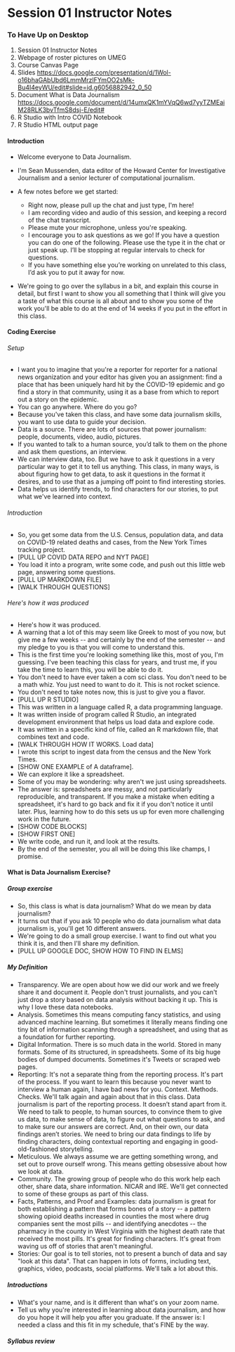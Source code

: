 # Session 01 Instructor Notes

### To Have Up on Desktop

1. Session 01 Instructor Notes
2. Webpage of roster pictures on UMEG
3. Course Canvas Page
4. Slides https://docs.google.com/presentation/d/1Wol-o16bhaGAbUbd6LmmMrzlFYmOO2sMk-Bu4I4eyWU/edit#slide=id.g6056882942_0_50
5. Document What is Data Journalism https://docs.google.com/document/d/14umxQK1mYVqQ6wd7yyTZMEaiM28RLK3bvTfmS8dsj-E/edit#
6. R Studio with Intro COVID Notebook
7. R Studio HTML output page

#### Introduction

* Welcome everyone to Data Journalism.
* I'm Sean Mussenden, data editor of the Howard Center for Investigative Journalism and a senior lecturer of computational journalism.
* A few notes before we get started:
  * Right now, please pull up the chat and just type, I'm here!
  * I am recording video and audio of this session, and keeping a record of the chat transcript. 
  * Please mute your microphone, unless you're speaking.
  * I encourage you to ask questions as we go! If you have a question you can do one of the following. Please use the type it in the chat or just speak up.  I’ll be stopping at regular intervals to check for questions.   
  * If you have something else you’re working on unrelated to this class, I’d ask you to put it away for now.   

* We're going to go over the syllabus in a bit, and explain this course in detail, but first I want to show you all something that I think will give you a taste of what this course is all about and to show you some of the work you'll be able to do at the end of 14 weeks if you put in the effort in this class.

#### Coding Exercise

###### Setup
* I want you to imagine that you're a reporter for reporter for a national news organization and your editor has given you an assignment: find a place that has been uniquely hard hit by the COVID-19 epidemic and go find a story in that community, using it as a base from which to report out a story on the epidemic.
* You can go anywhere. Where do you go?
* Because you've taken this class, and have some data journalism skills, you want to use data to guide your decision.
* Data is a source. There are lots of sources that power journalism: people, documents, video, audio, pictures.   
* If you wanted to talk to a human source, you’d talk to them on the phone and ask them questions, an interview.  
* We can interview data, too.  But we have to ask it questions in a very particular way to get it to tell us anything.  This class, in many ways, is about figuring how to get data, to ask it questions in the format it desires, and to use that as a jumping off point to find interesting stories.
* Data helps us identify trends, to find characters for our stories, to put what we've learned into context.

###### Introduction
* So, you get some data from the U.S. Census, population data, and data on COVID-19 related deaths and cases, from the New York Times tracking project.
* [PULL UP COVID DATA REPO and NYT PAGE]
* You load it into a program, write some code, and push out this little web page, answering some questions.
* [PULL UP MARKDOWN FILE]
* [WALK THROUGH QUESTIONS]

###### Here's how it was produced
* Here's how it was produced.
* A warning that a lot of this may seem like Greek to most of you now, but give me a few weeks -- and certainly by the end of the semester -- and my pledge to you is that you will come to understand this.  
* This is the first time you're looking something like this, most of you, I'm guessing. I've been teaching this class for years, and trust me, if you take the time to learn this, you will be able to do it.
* You don't need to have ever taken a com sci class.  You don't need to be a math whiz.  You just need to want to do it.  This is not rocket science.
* You don't need to take notes now, this is just to give you a flavor.
* [PULL UP R STUDIO]
* This was written in a language called R, a data programming language.
* It was written inside of program called R Studio, an integrated development environment that helps us load data and explore code.
* It was written in a specific kind of file, called an R markdown file, that combines text and code.
* [WALK THROUGH HOW IT WORKS. Load data]
* I wrote this script to ingest data from the census and the New York Times.
* [SHOW ONE EXAMPLE of A dataframe].
* We can explore it like a spreadsheet.
* Some of you may be wondering: why aren't we just using spreadsheets.  
* The answer is: spreadsheets are messy, and not particularly reproducible, and transparent.  If you make a mistake when editing a spreadsheet, it's hard to go back and fix it if you don't notice it until later.  Plus, learning how to do this sets us up for even more challenging work in the future.
* [SHOW CODE BLOCKS]
* [SHOW FIRST ONE]
* We write code, and run it, and look at the results.
* By the end of the semester, you all will be doing this like champs, I promise.

#### What is Data Journalism Exercise?

##### Group exercise
* So, this class is what is data journalism? What do we mean by data journalism?
* It turns out that if you ask 10 people who do data journalism what data journalism is, you'll get 10 different answers.
* We're going to do a small group exercise.  I want to find out what you think it is, and then I'll share my definition.
* [PULL UP GOOGLE DOC, SHOW HOW TO FIND IN ELMS]

##### My Definition
 * Transparency.  We are open about how we did our work and we freely share it and document it.  People don't trust journalists, and you can't just drop a story based on data analysis without backing it up. This is why I love these data notebooks.
 * Analysis.  Sometimes this means computing fancy statistics, and using advanced machine learning.  But sometimes it literally means finding one tiny bit of information scanning through a spreadsheet, and using that as a foundation for further reporting.
 * Digital Information. There is so much data in the world.  Stored in many formats.  Some of its structured, in spreadsheets. Some of its big huge bodies of dumped documents.  Sometimes it's Tweets or scraped web pages.
 * Reporting: It's not a separate thing from the reporting process.  It's part of the process. If you want to learn this because you never want to interview a human again, I have bad news for you.  Context.  Methods. Checks.  We'll talk again and again about that in this class.  Data journalism is part of the reporting process.  It doesn’t stand apart from it.  We need to talk to people, to human sources, to convince them to give us data, to make sense of data, to figure out what questions to ask, and to make sure our answers are correct. And, on their own, our data findings aren’t stories.  We need to bring our data findings to life by finding characters, doing contextual reporting and engaging in good-old-fashioned storytelling.  
 * Meticulous. We always assume we are getting something wrong, and set out to prove ourself wrong. This means getting obsessive about how we look at data.  
 * Community.  The growing group of people who do this work help each other, share data, share information.  NICAR and IRE. We'll get connected to some of these groups as part of this class.
 * Facts, Patterns, and Proof and Examples: data journalism is great for both establishing a pattern that forms bones of a story -- a pattern showing opioid deaths increased in counties the most where drug companies sent the most pills -- and identifying anecdotes -- the pharmacy in the county in West Virginia with the highest death rate that received the most pills.  It's great for finding characters.  It's great from waving us off of stories that aren't meaningful.
 * Stories: Our goal is to tell stories, not to present a bunch of data and say "look at this data".  That can happen in lots of forms, including text, graphics, video, podcasts, social platforms. We'll talk a lot about this.

##### Introductions
* What's your name, and is it different than what's on your zoom name.  
* Tell us why you're interested in learning about data journalism, and how do you hope it will help you after you graduate.  If the answer is: I needed a class and this fit in my schedule, that's FINE by the way.  

##### Syllabus review
